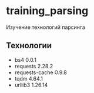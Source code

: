 # training_parsing
Изучение технологий парсинга

## Технологии
- bs4 0.0.1
- requests 2.28.2
- requests-cache 0.9.8
- tqdm 4.64.1
- urllib3 1.26.14
